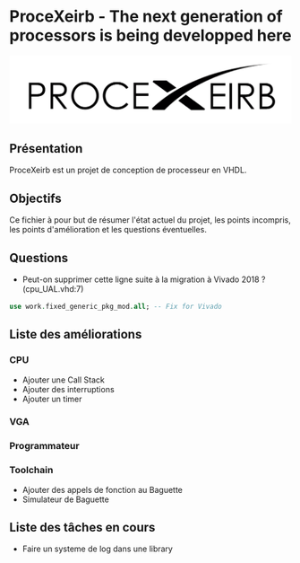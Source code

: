 # ProceXeirb - The next generation of processors is being developped here

![Alt text](doc/ProceXeirb_Logo_B_on_W.png "Logo de ProceXeirb")

## Présentation

ProceXeirb est un projet de conception de processeur en VHDL.

## Objectifs 

Ce fichier à pour but de résumer l'état actuel du projet, les points incompris, les points d'amélioration et les questions éventuelles.

## Questions

- Peut-on supprimer cette ligne suite à la migration à Vivado 2018 ? (cpu_UAL.vhd:7)
```vhdl
use work.fixed_generic_pkg_mod.all; -- Fix for Vivado
```

## Liste des améliorations

### CPU

- Ajouter une Call Stack
- Ajouter des interruptions
- Ajouter un timer

### VGA

### Programmateur

### Toolchain

- Ajouter des appels de fonction au Baguette
- Simulateur de Baguette

## Liste des tâches en cours

- Faire un systeme de log dans une library

